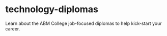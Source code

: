 # technology-diplomas
Learn about the ABM College job-focused diplomas to help kick-start your career.

